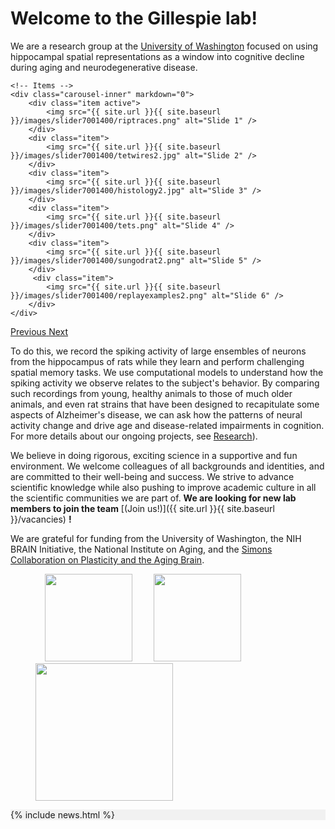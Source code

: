 <div id="homeid" class="col-sm-9">

# Welcome to the Gillespie lab! 


We are a research group at the [University of Washington](https://www.washington.edu/) focused on using hippocampal spatial representations as a window into cognitive decline during aging and neurodegenerative disease. 


<div markdown="0" id="carousel" class="carousel slide" data-ride="carousel" data-interval="4000" data-pause="hover" >
    <!-- Menu -->


    <!-- Items -->
    <div class="carousel-inner" markdown="0">
        <div class="item active">
            <img src="{{ site.url }}{{ site.baseurl }}/images/slider7001400/riptraces.png" alt="Slide 1" />
        </div>
        <div class="item">
            <img src="{{ site.url }}{{ site.baseurl }}/images/slider7001400/tetwires2.jpg" alt="Slide 2" />
        </div>
        <div class="item">
            <img src="{{ site.url }}{{ site.baseurl }}/images/slider7001400/histology2.jpg" alt="Slide 3" />
        </div>
        <div class="item">
            <img src="{{ site.url }}{{ site.baseurl }}/images/slider7001400/tets.png" alt="Slide 4" />
        </div>
        <div class="item">
            <img src="{{ site.url }}{{ site.baseurl }}/images/slider7001400/sungodrat2.png" alt="Slide 5" />
        </div>       
         <div class="item">
            <img src="{{ site.url }}{{ site.baseurl }}/images/slider7001400/replayexamples2.png" alt="Slide 6" />
        </div>
    </div>
  <a class="left carousel-control" href="#carousel" role="button" data-slide="prev">
    <span class="glyphicon glyphicon-chevron-left" aria-hidden="true"></span>
    <span class="sr-only">Previous</span>
  </a>
  <a class="right carousel-control" href="#carousel" role="button" data-slide="next">
    <span class="glyphicon glyphicon-chevron-right" aria-hidden="true"></span>
    <span class="sr-only">Next</span>
  </a>
</div>


To do this, we record the spiking activity of large ensembles of neurons from the hippocampus of rats while they learn and perform challenging spatial memory tasks. We  use computational models to understand how the spiking activity we observe relates to the subject's behavior. By comparing such recordings from young, healthy animals to those of much older animals, and even rat strains that have been designed to recapitulate some aspects of Alzheimer's disease, we can ask how the patterns of neural activity change and drive age and disease-related impairments in cognition. For more details about our ongoing projects, see [Research](research)).


 We believe in doing rigorous, exciting science in a supportive and fun environment. We welcome colleagues of all backgrounds and identities, and are committed to their well-being and success. We strive to advance scientific knowledge while also pushing to improve academic culture in all the scientific communities we are part of. **We are looking for new lab members to join the team** [(Join us!)]({{ site.url }}{{ site.baseurl }}/vacancies) **!**


We are grateful for funding from the University of Washington, the NIH BRAIN Initiative, the National Institute on Aging, and the [Simons Collaboration on Plasticity and the Aging Brain](https://www.simonsfoundation.org/collaborations/plasticity-and-the-aging-brain/projects).

<figure class="fourth">
  <img src="{{ site.url }}{{ site.baseurl }}/images/logopic/UWlogo.png" style="width: 140px; margin: 0px  15px">
  <img src="{{ site.url }}{{ site.baseurl }}/images/logopic/nia.jpg" style="width: 140px; margin: 0px  15px">
  <img src="{{ site.url }}{{ site.baseurl }}/images/logopic/simons.png" style="width: 220px">
</figure>

 </div>

<div id="newsid" class="col-sm-3" style="background-color:rgba(0, 0, 0, 0.0470588)">
    {% include news.html %}
</div>